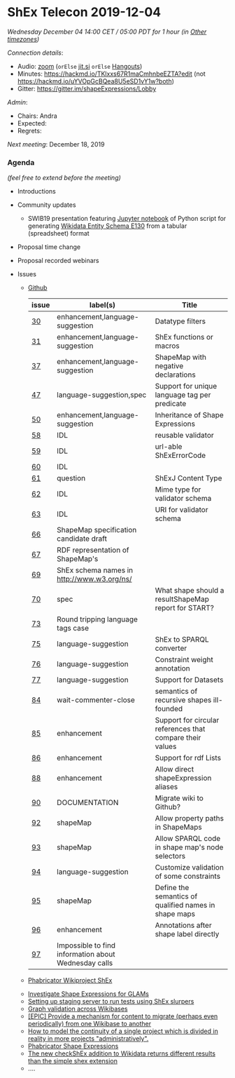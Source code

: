 # ShEx Telecon 2019-12-04

*Wednesday December 04 14:00 CET / 05:00 PDT for 1 hour (in [Other timezones](https://www.timeanddate.com/worldclock/fixedtime.html?msg=ShEx+CG&iso=20191204T14&p1=195&ah=1))*

*Connection details*:
* Audio: [zoom](https://zoom.us/j/441496948) (`orElse` [jit.si](https://meet.jit.si/ShEx) `orElse` [Hangouts](http://tinyurl.com/ShEx-hangouts))
* Minutes: https://hackmd.io/TKlxxs67R1maCmhnbeEZTA?edit (not https://hackmd.io/uYVOpGcBQea8U5eSD1vY1w?both)
* Gitter: https://gitter.im/shapeExpressions/Lobby

*Admin*:
 * Chairs: Andra
 * Expected: 
 * Regrets: 

*Next meeting*: December 18, 2019

### Agenda
*(feel free to extend before the meeting)*

* Introductions
* Community updates
  * SWIB19 presentation featuring [Jupyter notebook](https://github.com/dcmi/dcap/blob/master/prototypes/wikidata_painting/E130.ipynb) of Python script for generating [Wikidata Entity Schema E130](https://www.wikidata.org/wiki/EntitySchema:E130) from a tabular (spreadsheet) format
* Proposal time change
* Proposal recorded webinars
* Issues
  * [Github](https://github.com/shexSpec/shex/issues)

	| issue |label(s)|Title |
	|-------|--------|------|
	|[30](https://github.com/shexSpec/shex/issues/30) |enhancement,language-suggestion|Datatype filters  |
	|[31](https://github.com/shexSpec/shex/issues/31) |enhancement,language-suggestion|ShEx functions or macros|
	|[37](https://github.com/shexSpec/shex/issues/37) |enhancement,language-suggestion|ShapeMap with negative declarations|
	|[47](https://github.com/shexSpec/shex/issues/47) |language-suggestion,spec |Support for unique language tag per predicate |
	|[50](https://github.com/shexSpec/shex/issues/50) |enhancement,language-suggestion|Inheritance of Shape Expressions |
	|[58](https://github.com/shexSpec/shex/issues/58)|IDL|reusable validator |
	|[59](https://github.com/shexSpec/shex/issues/59)|IDL |url-able ShExErrorCode |
	|[60](https://github.com/shexSpec/shex/issues/60)|IDL |  |@context and shexc for ShapeResults|
	|[61](https://github.com/shexSpec/shex/issues/61)|question  |ShExJ Content Type|
	|[62](https://github.com/shexSpec/shex/issues/62)|IDL |Mime type for validator schema|
	|[63](https://github.com/shexSpec/shex/issues/63)|IDL |URI for validator schema|
	|[66](https://github.com/shexSpec/shex/issues/66)|ShapeMap specification candidate draft |
	|[67](https://github.com/shexSpec/shex/issues/67)|RDF representation of ShapeMap's |
	|[69](https://github.com/shexSpec/shex/issues/69)|ShEx schema names in <http://www.w3.org/ns/> |
	|[70](https://github.com/shexSpec/shex/issues/70)|spec|What shape should a resultShapeMap report for START?  |
	|[73](https://github.com/shexSpec/shex/issues/73)|Round tripping language tags case|
	|[75](https://github.com/shexSpec/shex/issues/75)|language-suggestion|ShEx to SPARQL converter|
	|[76](https://github.com/shexSpec/shex/issues/76)|language-suggestion|Constraint weight annotation  |
	|[77](https://github.com/shexSpec/shex/issues/77)|language-suggestion|Support for Datasets |
	|[84](https://github.com/shexSpec/shex/issues/84)|wait-commenter-close  |semantics of recursive shapes ill-founded|
	|[85](https://github.com/shexSpec/shex/issues/85)|enhancement  |Support for circular references that compare their values|
	|[86](https://github.com/shexSpec/shex/issues/86)|enhancement  |Support for rdf Lists|
	|[88](https://github.com/shexSpec/shex/issues/88)|enhancement  |Allow direct shapeExpression aliases|
	|[90](https://github.com/shexSpec/shex/issues/90)|DOCUMENTATION|Migrate wiki to Github? |
	|[92](https://github.com/shexSpec/shex/issues/92)|shapeMap  |Allow property paths in ShapeMaps|
	|[93](https://github.com/shexSpec/shex/issues/93)|shapeMap  |Allow SPARQL code in shape map's node selectors |
	|[94](https://github.com/shexSpec/shex/issues/94)|language-suggestion|Customize validation of some constraints |
	|[95](https://github.com/shexSpec/shex/issues/95)|shapeMap  |Define the semantics of qualified names in shape maps |
	|[96](https://github.com/shexSpec/shex/issues/96)|enhancement  |Annotations after shape label directly |
	|[97](https://github.com/shexSpec/shex/issues/97)|Impossible to find information about Wednesday calls  |

  * [Phabricator Wikiproject ShEx](https://phabricator.wikimedia.org/project/view/3356/)
  - [Investigate Shape Expressions for GLAMs](https://phabricator.wikimedia.org/T227079)
  - [Setting up staging server to run tests using ShEx slurpers](https://phabricator.wikimedia.org/T192793)
  - [Graph validation across Wikibases](https://phabricator.wikimedia.org/T192889)
  - [\[EPIC\] Provide a mechanism for content to migrate (perhaps even periodically) from one Wikibase to another](https://phabricator.wikimedia.org/T193015)
  - [How to model the continuity of a single project which is divided in reality in more projects "administratively".](https://phabricator.wikimedia.org/T195817)

  * [Phabricator Shape Expressions](https://phabricator.wikimedia.org/project/view/3789/)
  - [The new checkShEx addition to Wikidata returns different results than the simple shex extension](https://phabricator.wikimedia.org/T239326)
  - ....
